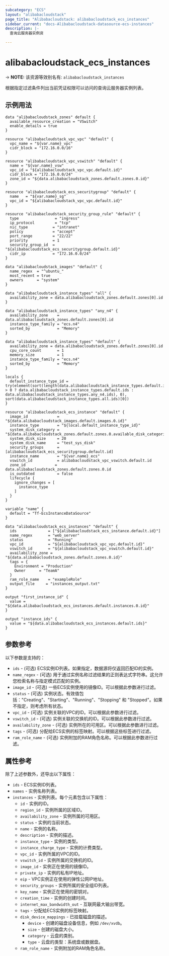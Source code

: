 ```yaml
---
subcategory: "ECS"
layout: "alibabacloudstack"
page_title: "Alibabacloudstack: alibabacloudstack_ecs_instances"
sidebar_current: "docs-Alibabacloudstack-datasource-ecs-instances"
description: |- 
  查询云服务器实例资

---
```


# alibabacloudstack_ecs_instances
-> **NOTE:** 该资源等效别名有: `alibabacloudstack_instances`

根据指定过滤条件列出当前凭证权限可以访问的查询云服务器实例列表。

## 示例用法

```hcl
data "alibabacloudstack_zones" default {
  available_resource_creation = "VSwitch"
  enable_details = true
}

resource "alibabacloudstack_vpc_vpc" "default" {
  vpc_name = "${var.name}_vpc"
  cidr_block = "172.16.0.0/16"
}

resource "alibabacloudstack_vpc_vswitch" "default" {
  name = "${var.name}_vsw"
  vpc_id = "${alibabacloudstack_vpc_vpc.default.id}"
  cidr_block = "172.16.0.0/24"
  zone_id = "${data.alibabacloudstack_zones.default.zones.0.id}"
}

resource "alibabacloudstack_ecs_securitygroup" "default" {
  name   = "${var.name}_sg"
  vpc_id = "${alibabacloudstack_vpc_vpc.default.id}"
}

resource "alibabacloudstack_security_group_rule" "default" {
  type                = "ingress"
  ip_protocol         = "tcp"
  nic_type           = "intranet"
  policy             = "accept"
  port_range         = "22/22"
  priority           = 1
  security_group_id  = "${alibabacloudstack_ecs_securitygroup.default.id}"
  cidr_ip            = "172.16.0.0/24"
}

data "alibabacloudstack_images" "default" {
  name_regex  = "^ubuntu_"
  most_recent = true
  owners      = "system"
}

data "alibabacloudstack_instance_types" "all" {
  availability_zone = data.alibabacloudstack_zones.default.zones[0].id
}

data "alibabacloudstack_instance_types" "any_n4" {
  availability_zone    = data.alibabacloudstack_zones.default.zones[0].id
  instance_type_family = "ecs.n4"
  sorted_by            = "Memory"
}

data "alibabacloudstack_instance_types" "default" {
  availability_zone = data.alibabacloudstack_zones.default.zones[0].id
  cpu_core_count       = 1
  memory_size          = 1
  instance_type_family = "ecs.n4"
  sorted_by            = "Memory"
}

locals {
  default_instance_type_id = try(element(sort(length(data.alibabacloudstack_instance_types.default.instance_types) > 0 ? data.alibabacloudstack_instance_types.default.ids : data.alibabacloudstack_instance_types.any_n4.ids), 0), sort(data.alibabacloudstack_instance_types.all.ids)[0])
}

resource "alibabacloudstack_ecs_instance" "default" {
  image_id             = "${data.alibabacloudstack_images.default.images.0.id}"
  instance_type        = "${local.default_instance_type_id}"
  system_disk_category = "${data.alibabacloudstack_zones.default.zones.0.available_disk_categories.0}"
  system_disk_size     = 20
  system_disk_name     = "test_sys_disk"
  security_groups      = [alibabacloudstack_ecs_securitygroup.default.id]
  instance_name        = "${var.name}_ecs"
  vswitch_id           = alibabacloudstack_vpc_vswitch.default.id
  zone_id             = data.alibabacloudstack_zones.default.zones.0.id
  is_outdated          = false
  lifecycle {
    ignore_changes = [
      instance_type
    ]
  }
}

variable "name" {
  default = "Tf-EcsInstanceDataSource"
}

data "alibabacloudstack_ecs_instances" "default" {
  ids              = ["${alibabacloudstack_ecs_instance.default.id}"]
  name_regex       = "web_server"
  status           = "Running"
  vpc_id           = "${alibabacloudstack_vpc_vpc.default.id}"
  vswitch_id       = "${alibabacloudstack_vpc_vswitch.default.id}"
  availability_zone = "${data.alibabacloudstack_zones.default.zones.0.id}"
  tags = {
    Environment = "Production"
    Owner      = "TeamA"
  }
  ram_role_name    = "exampleRole"
  output_file     = "instances_output.txt"
}

output "first_instance_id" {
  value = "${data.alibabacloudstack_ecs_instances.default.instances.0.id}"
}

output "instance_ids" {
  value = "${data.alibabacloudstack_ecs_instances.default.ids}"
}
```

## 参数参考

以下参数是支持的：

* `ids` - (可选) ECS实例ID列表。如果指定，数据源将仅返回匹配ID的实例。
* `name_regex` - (可选) 用于通过实例名称过滤结果的正则表达式字符串。这允许您检索名称与指定模式匹配的实例。
* `image_id` - (可选) 一些ECS实例使用的镜像ID。可以根据此参数进行过滤。
* `status` - (可选) 实例状态。有效值包括："Creating"、"Starting"、"Running"、"Stopping" 和 "Stopped"。如果不指定，则考虑所有状态。
* `vpc_id` - (可选) 实例关联的VPC的ID。可以根据此参数进行过滤。
* `vswitch_id` - (可选) 实例关联的交换机的ID。可以根据此参数进行过滤。
* `availability_zone` - (可选) 实例所在的可用区。可以根据此参数进行过滤。
* `tags` - (可选) 分配给ECS实例的标签映射。可以根据这些标签进行过滤。
* `ram_role_name` - (可选) 实例附加的RAM角色名称。可以根据此参数进行过滤。

## 属性参考

除了上述参数外，还导出以下属性：

* `ids` - ECS实例ID列表。
* `names` - 实例名称列表。
* `instances` - 实例列表。每个元素包含以下属性：
  * `id` - 实例的ID。
  * `region_id` - 实例所属的区域ID。
  * `availability_zone` - 实例所属的可用区。
  * `status` - 实例的当前状态。
  * `name` - 实例的名称。
  * `description` - 实例的描述。
  * `instance_type` - 实例的类型。
  * `instance_charge_type` - 实例的计费类型。
  * `vpc_id` - 实例所属的VPC的ID。
  * `vswitch_id` - 实例所属的交换机的ID。
  * `image_id` - 实例正在使用的镜像ID。
  * `private_ip` - 实例的私有IP地址。
  * `eip` - VPC实例正在使用的弹性公网IP地址。
  * `security_groups` - 实例所属的安全组ID列表。
  * `key_name` - 实例正在使用的密钥对。
  * `creation_time` - 实例的创建时间。
  * `internet_max_bandwidth_out` - 互联网最大输出带宽。
  * `tags` - 分配给ECS实例的标签映射。
  * `disk_device_mappings` - 已挂载磁盘的描述。
    * `device` - 创建的磁盘设备信息，例如 `/dev/xvdb`。
    * `size` - 创建的磁盘大小。
    * `category` - 云盘的类别。
    * `type` - 云盘的类型：系统盘或数据盘。
  * `ram_role_name` - 实例附加的RAM角色名称。